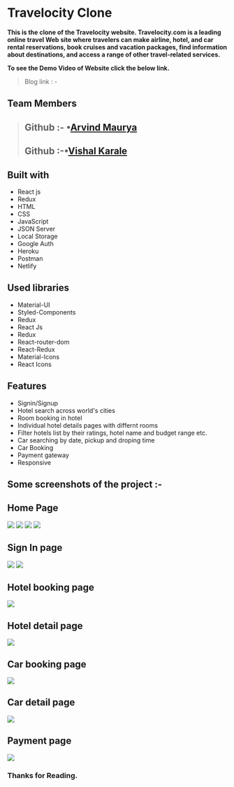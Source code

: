 # Travelocity Clone

**This is the clone of the Travelocity website. Travelocity.com is a leading online travel Web site where travelers can make airline, hotel, and car rental reservations, book cruises and vacation packages, find information about destinations, and access a range of other travel-related services.**


**To see the Demo Video of Website click the below link.**

>Blog link : -

## Team Members
> ## Github :- •[Arvind Maurya](https://github.com/MB7232SP)
>
> ## Github :-•[Vishal Karale](https://github.com/vishalvsk)

## Built with

<ul>
  <li>React js</li>
  <li>Redux</li>
  <li>HTML</li>
  <li>CSS</li>
  <li>JavaScript</li>
  <li>JSON Server</li>
  <li>Local Storage</li>
  <li>Google Auth</li>
  <li>Heroku</li>
  <li>Postman</li>
  <li>Netlify</li>
  
</ul>

## Used libraries

<ul>
  <li>Material-UI</li>
  <li>Styled-Components</li>
  <li>Redux</li>
  <li>React Js</li>
  <li>Redux</li>
  <li>React-router-dom</li>
  <li>React-Redux</li>
  <li>Material-Icons</li>
  <li>React Icons</li>
</ul>

## Features

<ul>
  <li>Signin/Signup</li>
  <li>Hotel search across world's cities</li>
  <li>Room booking in hotel</li>
  <li>Individual hotel details pages with differnt rooms</li>
  <li>Filter hotels list by their ratings, hotel name and budget range etc.</li>
  <li>Car searching by date, pickup and droping time</li>
  <li>Car Booking</li>
  <li>Payment gateway</li>
  <li>Responsive</li>
</ul>

## Some screenshots of the project :-

## Home Page

<img src="./public/images/Homepage.PNG" />
<img src="https://i.ibb.co/cYj9ngp/Screenshot-from-2022-06-30-11-32-25.png" />
<img src="./public/images/Homepage-2.PNG" />
<img src="https://i.ibb.co/MMVbn9k/Screenshot-from-2022-06-30-11-18-39.png" />

## Sign In page

<img src="./public/images/sign in page.png" />
<img src="./public/images/googlepage.png" />

## Hotel booking page
<img src="./public/images/hotelpage.png" />

## Hotel detail page
<img src="https://i.ibb.co/QYw37RH/Screenshot-from-2022-06-30-11-35-03.png" />


## Car booking page
<img src="./public/images/carpage.png" />

## Car detail page
<img src="./public/images/cardetail.PNG" />

## Payment page
<img src="./public/images/payment.PNG" />


### Thanks for Reading.
